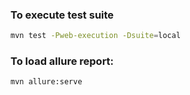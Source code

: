 ### To execute test suite
````bash
mvn test -Pweb-execution -Dsuite=local
````

### To load allure report:
````bash
mvn allure:serve
````